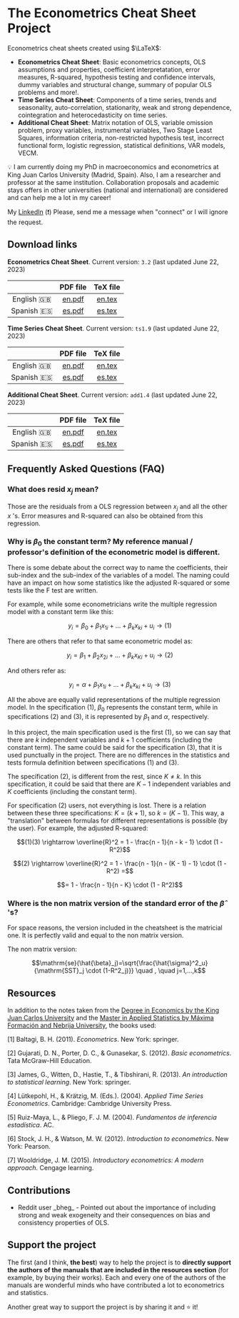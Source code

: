# The Econometrics Cheat Sheet Project

Econometrics cheat sheets created using $\LaTeX$:

* **Econometrics Cheat Sheet**: Basic econometrics concepts, OLS assumptions and properties, coefficient interpretatation, error measures, R-squared, hypothesis testing and confidence intervals, dummy variables and structural change, summary of popular OLS problems and more!.
* **Time Series Cheat Sheet**: Components of a time series, trends and seasonality, auto-correlation, stationarity, weak and strong dependence, cointegration and heterocedasticity on time series.
* **Additional Cheat Sheet**: Matrix notation of OLS, variable omission problem, proxy variables, instrumental variables, Two Stage Least Squares, information criteria, non-restricted hypothesis test, incorrect functional form, logistic regression, statistical definitions, VAR models, VECM.

:bulb: I am currently doing my PhD in macroeconomics and econometrics at King Juan Carlos University (Madrid, Spain). Also, I am a researcher and professor at the same institution. Collaboration proposals and academic stays offers in other universities (national and international) are considered and can help me a lot in my career!

My [LinkedIn](https://www.linkedin.com/in/marcelomorenop/) (❗) Please, send me a message when "connect" or I will ignore the request.

## Download links

**Econometrics Cheat Sheet**. Current version: `3.2` (last updated June 22, 2023)

|              | PDF file                                                          | TeX file                                                          |
| :----------: | :---------------------------------------------------------------: | :---------------------------------------------------------------: |
| English :uk: | [en.pdf](https://raw.githubusercontent.com/marcelomijas/econometrics-cheatsheet/main/econometrics-cheatsheet/econometrics-cheatsheet-en.pdf)  | [en.tex](econometrics-cheatsheet/econometrics-cheatsheet-en.tex)  |
| Spanish :es: | [es.pdf](https://raw.githubusercontent.com/marcelomijas/econometrics-cheatsheet/main/econometrics-cheatsheet/econometrics-cheatsheet-es.pdf)  | [es.tex](econometrics-cheatsheet/econometrics-cheatsheet-es.tex)  |

**Time Series Cheat Sheet**. Current version: `ts1.9` (last updated June 22, 2023)

|              | PDF file                                                        | TeX file                                                        |
| :----------: | :-------------------------------------------------------------: | :-------------------------------------------------------------: |
| English :uk: | [en.pdf](https://raw.githubusercontent.com/marcelomijas/econometrics-cheatsheet/main/time-series-cheatsheet/time-series-cheatsheet-en.pdf)  | [en.tex](time-series-cheatsheet/time-series-cheatsheet-en.tex)  |
| Spanish :es: | [es.pdf](https://raw.githubusercontent.com/marcelomijas/econometrics-cheatsheet/main/time-series-cheatsheet/time-series-cheatsheet-es.pdf)  | [es.tex](time-series-cheatsheet/time-series-cheatsheet-es.tex)  |


**Additional Cheat Sheet**. Current version: `add1.4` (last updated June 22, 2023)

|              | PDF file                                                      | TeX file                                                      |
| :----------: | :-----------------------------------------------------------: | :-----------------------------------------------------------: |
| English :uk: | [en.pdf](https://raw.githubusercontent.com/marcelomijas/econometrics-cheatsheet/main/additional-cheatsheet/additional-cheatsheet-en.pdf)  | [en.tex](additional-cheatsheet/additional-cheatsheet-en.tex)  |
| Spanish :es: | [es.pdf](https://raw.githubusercontent.com/marcelomijas/econometrics-cheatsheet/main/additional-cheatsheet/additional-cheatsheet-es.pdf)  | [es.tex](additional-cheatsheet/additional-cheatsheet-es.tex)  |

## Frequently Asked Questions (FAQ)

### What does $\mathrm{resid}$ $x_j$ mean?

Those are the residuals from a OLS regression between $x_j$ and all the other $x$ 's. Error measures and R-squared can also be obtained from this regression.

### Why is $\beta_0$ the constant term? My reference manual / professor's definition of the econometric model is different.

There is some debate about the correct way to name the coefficients, their sub-index and the sub-index of the variables of a model. The naming could have an impact on how some statistics like the adjusted R-squared or some tests like the F test are written.

For example, while some econometricians write the multiple regression model with a constant term like this:

$$y_i = \beta_0 + \beta_1 x_{1i} + ... + \beta_k x_{ki} + u_i \rightarrow (1)$$

There are others that refer to that same econometric model as:

$$y_i = \beta_1 + \beta_2 x_{2i} + ... + \beta_k x_{Ki} + u_i \rightarrow (2)$$

And others refer as:

$$y_i = \alpha + \beta_1 x_{1i} + ... + \beta_k x_{ki} + u_i \rightarrow (3)$$

All the above are equally valid representations of the multiple regression model. In the specification $(1)$, $\beta_0$ represents the constant term, while in specifications $(2)$ and $(3)$, it is represented by $\beta_1$ and $\alpha$, respectively.

In this project, the main specification used is the first $(1)$, so we can say that there are $k$ independent variables and $k + 1$ coefficients (including the constant term). The same could be said for the specification $(3)$, that it is used punctually in the project. There are no differences in the statistics and tests formula definition between specifications $(1)$ and $(3)$.

The specification $(2)$, is different from the rest, since $K \neq k$. In this specification, it could be said that there are $K - 1$ independent variables and $K$ coefficients (including the constant term).

For specification $(2)$ users, not everything is lost. There is a relation between these three specifications: $K = (k + 1)$, so $k = (K - 1)$. This way, a "translation" between formulas for different representations is possible (by the user). For example, the adjusted R-squared:

$$(1)(3) \rightarrow \overline{R}^2 = 1 - \frac{n - 1}{n - k - 1} \cdot (1 - R^2)$$

$$(2) \rightarrow \overline{R}^2 = 1 - \frac{n - 1}{n - (K - 1) - 1} \cdot (1 - R^2) =$$

$$= 1 - \frac{n - 1}{n - K} \cdot (1 - R^2)$$

### Where is the non matrix version of the standard error of the $\hat{\beta}$ 's?

For space reasons, the version included in the cheatsheet is the matricial one. It is perfectly valid and equal to the non matrix version.

The non matrix version:

$$\mathrm{se}(\hat{\beta}_j)=\sqrt{\frac{\hat{\sigma}^2_u}{\mathrm{SST}_j \cdot (1-R^2_j)}} \quad , \quad j=1,...,k$$

## Resources

In addition to the notes taken from the [Degree in Economics by the King Juan Carlos University](https://www.urjc.es/universidad/calidad/560-economia) and the [Master in Applied Statistics by Máxima Formación and Nebrija University](https://www.maximaformacion.es/masters/master-de-estadistica-aplicada-con-r-software/), the books used:

[1] Baltagi, B. H. (2011). *Econometrics*. New York: springer.

[2] Gujarati, D. N., Porter, D. C., & Gunasekar, S. (2012). *Basic econometrics*. Tata McGraw-Hill Education.

[3] James, G., Witten, D., Hastie, T., & Tibshirani, R. (2013). *An introduction to statistical learning*. New York: springer.

[4] Lütkepohl, H., & Krätzig, M. (Eds.). (2004). *Applied Time Series Econometrics*. Cambridge: Cambridge University Press.

[5] Ruiz-Maya, L., & Pliego, F. J. M. (2004). *Fundamentos de inferencia estadística*. AC.

[6] Stock, J. H., & Watson, M. W. (2012). *Introduction to econometrics*. New York: Pearson.

[7] Wooldridge, J. M. (2015). *Introductory econometrics: A modern approach*. Cengage learning.

## Contributions

* Reddit user \_bheg_ - Pointed out about the importance of including strong and weak exogeneity and their consequences on bias and consistency properties of OLS.

## Support the project

The first (and I think, **the best**) way to help the project is to **directly support the authors of the manuals that are included in the resources section** (for example, by buying their works). Each and every one of the authors of the manuals are wonderful minds who have contributed a lot to econometrics and statistics. 

Another great way to support the project is by sharing it and :star: it!
